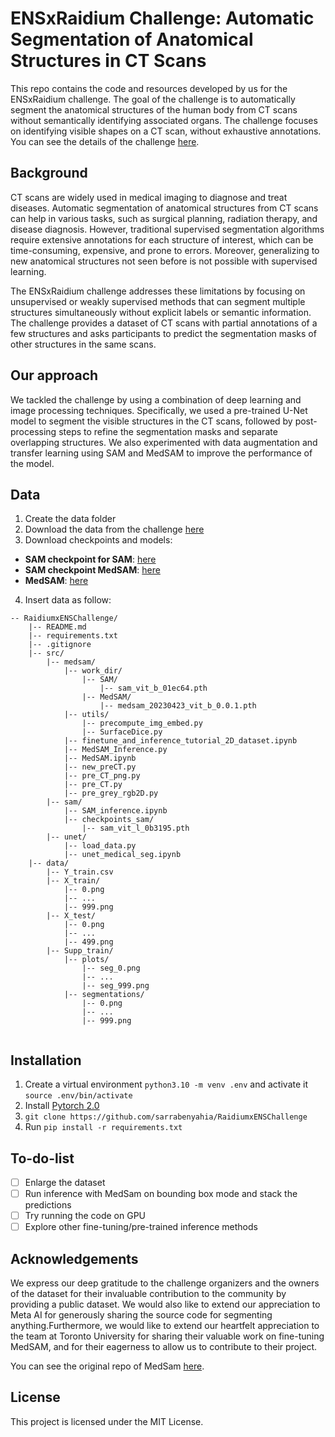 # ENSxRaidium Challenge: Automatic Segmentation of Anatomical Structures in CT Scans

This repo contains the code and resources developed by us for the ENSxRaidium challenge. The goal of the challenge is to automatically segment the anatomical structures of the human body from CT scans without semantically identifying associated organs. The challenge focuses on identifying visible shapes on a CT scan, without exhaustive annotations.
You can see the details of the challenge [here](https://challengedata.ens.fr/participants/challenges/105/).

## Background
CT scans are widely used in medical imaging to diagnose and treat diseases. Automatic segmentation of anatomical structures from CT scans can help in various tasks, such as surgical planning, radiation therapy, and disease diagnosis. However, traditional supervised segmentation algorithms require extensive annotations for each structure of interest, which can be time-consuming, expensive, and prone to errors. Moreover, generalizing to new anatomical structures not seen before is not possible with supervised learning.

The ENSxRaidium challenge addresses these limitations by focusing on unsupervised or weakly supervised methods that can segment multiple structures simultaneously without explicit labels or semantic information. The challenge provides a dataset of CT scans with partial annotations of a few structures and asks participants to predict the segmentation masks of other structures in the same scans.

## Our approach
We tackled the challenge by using a combination of deep learning and image processing techniques. Specifically, we used a pre-trained U-Net model to segment the visible structures in the CT scans, followed by post-processing steps to refine the segmentation masks and separate overlapping structures. We also experimented with data augmentation and transfer learning using SAM and MedSAM to improve the performance of the model.

## Data
1. Create the data folder
2. Download the data from the challenge [here](https://challengedata.ens.fr/participants/challenges/105/)
3. Download checkpoints and models:
- **SAM checkpoint for SAM**: [here](https://dl.fbaipublicfiles.com/segment_anything/sam_vit_l_0b3195.pth)
- **SAM checkpoint MedSAM**: [here](https://dl.fbaipublicfiles.com/segment_anything/sam_vit_b_01ec64.pth)
- **MedSAM**: [here](https://drive.google.com/drive/folders/1bWv_Zs5oYLpGMAvbotnlNXJPq7ltRUvF?usp=share_link) 

4. Insert data as follow:
```
-- RaidiumxENSChallenge/
    |-- README.md
    |-- requirements.txt
    |-- .gitignore
    |-- src/
        |-- medsam/
            |-- work_dir/
                |-- SAM/
                    |-- sam_vit_b_01ec64.pth
                |-- MedSAM/
                    |-- medsam_20230423_vit_b_0.0.1.pth
            |-- utils/
                |-- precompute_img_embed.py
                |-- SurfaceDice.py
            |-- finetune_and_inference_tutorial_2D_dataset.ipynb
            |-- MedSAM_Inference.py
            |-- MedSAM.ipynb
            |-- new_preCT.py
            |-- pre_CT_png.py
            |-- pre_CT.py
            |-- pre_grey_rgb2D.py
        |-- sam/
            |-- SAM_inference.ipynb
            |-- checkpoints_sam/
                |-- sam_vit_l_0b3195.pth
        |-- unet/
            |-- load_data.py
            |-- unet_medical_seg.ipynb
    |-- data/
        |-- Y_train.csv
        |-- X_train/
            |-- 0.png
            |-- ...
            |-- 999.png
        |-- X_test/
            |-- 0.png
            |-- ...
            |-- 499.png
        |-- Supp_train/
            |-- plots/
                |-- seg_0.png
                |-- ...
                |-- seg_999.png              
            |-- segmentations/
                |-- 0.png
                |-- ...
                |-- 999.png                
            
```

## Installation
1. Create a virtual environment `python3.10 -m venv .env` and activate it `source .env/bin/activate`
2. Install [Pytorch 2.0](https://pytorch.org/get-started/locally/)
3. `git clone https://github.com/sarrabenyahia/RaidiumxENSChallenge`
4. Run `pip install -r requirements.txt`

## To-do-list
- [ ] Enlarge the dataset
- [ ] Run inference with MedSam on bounding box mode and stack the predictions
- [ ] Try running the code on GPU
- [ ] Explore other fine-tuning/pre-trained inference methods 

## Acknowledgements
We express our deep gratitude to the challenge organizers and the owners of the dataset for their invaluable contribution to the community by providing a public dataset. We would also like to extend our appreciation to Meta AI for generously sharing the source code for segmenting anything.Furthermore, we would like to extend our heartfelt appreciation to the team at Toronto University for sharing their valuable work on fine-tuning MedSAM, and for their eagerness to allow us to contribute to their project.

You can see the original repo of MedSam [here](https://github.com/bowang-lab/MedSAM).

## License
This project is licensed under the MIT License.
